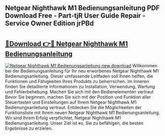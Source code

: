 ## Netgear Nighthawk M1 Bedienungsanleitung PDF Download Free - Part-tjR User Guide Repair - Service Owner Edition jrPBd

# <h2><a href="http://df5avva.blite.top/?on=Netgear+Nighthawk+M1+Bedienungsanleitung">🔗Download 👉🔴 Netgear Nighthawk M1 Bedienungsanleitung</a></h2>

[![Netgear Nighthawk M1 Bedienungsanleitung new download](https://i.imgur.com/lujVjoI.png)](http://df5avva.blite.top/?on=Netgear+Nighthawk+M1+Bedienungsanleitung)
Willkommen bei der Bedienungsanleitung für Ihr neu erworbenes Netgear Nighthawk M1 Bedienungsanleitung. Dieser umfassende Leitfaden soll Ihnen helfen, die Funktionen und Fähigkeiten Ihres Produkts zu beherrschen. Im Inneren finden Sie detaillierte Informationen zu Installation, Verwendung, Wartung und Fehlerbehebung. Machen Sie sich mit den Bedienelementen vertraut Bevor Sie beginnen, machen Sie sich mit der Position und Funktion aller Steuertasten und Einstellungen auf Ihrem Netgear Nighthawk M1 Bedienungsanleitung vertraut. Entdecken Sie die Möglichkeiten der Funktionsliste mit Ihrem neuen Netgear Nighthawk M1 Bedienungsanleitung. Wir sind Ihrem Erfolg verpflichtet, Netgear Nighthawk M1 Bedienungsanleitung. Unser Ziel ist es, Sie zu befähigen, die besten Ergebnisse zu erzielen.
